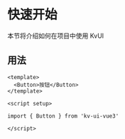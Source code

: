 # 快速开始

本节将介绍如何在项目中使用 KvUI

## 用法

```
<template>
  <Button>按钮</Button>
</template>

<script setup>

import { Button } from 'kv-ui-vue3'

</script>
```
